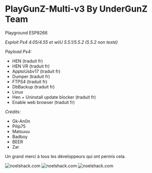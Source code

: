 # PlayGunZ-Multi-v3 By UnderGunZ Team
Playground ESP8266

 _*Exploit Ps4 4.05/4.55 et wiiU 5.5.1/5.5.2 (5.5.2 non testé)*_

_*Payload Ps4:*_  

* HEN (traduit fr)
* HEN VR (traduit fr)
* ApptoUsbv17 (traduit fr)
* Dumper (traduit fr)
* FTPS4 (traduit fr)
* DbBackup (traduit fr)
* Linux
* Hen + Uninstall update blocker (traduit fr)
* Enable web browser (traduit fr)

_*Crédits:*_  

* Gk-An0n 
* Pilip75 
* Matsuuu 
* Badboy 
* BEER
* Zar

Un grand merci à tous les développeurs qui ont permis cela. 


![noelshack.com](https://image.noelshack.com/fichiers/2018/20/1/1526256653-20180424000704.jpg)
![noelshack.com](https://image.noelshack.com/fichiers/2018/20/1/1526256448-capture.png)
![noelshack.com](https://image.noelshack.com/fichiers/2018/20/1/1526256442-20180512162858.jpg)
